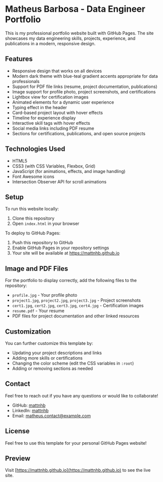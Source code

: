 # Matheus Barbosa - Data Engineer Portfolio

This is my professional portfolio website built with GitHub Pages. The site showcases my data engineering skills, projects, experience, and publications in a modern, responsive design.

## Features

- Responsive design that works on all devices
- Modern dark theme with blue-teal gradient accents appropriate for data professionals
- Support for PDF file links (resume, project documentation, publications)
- Image support for profile photo, project screenshots, and certifications
- Lightbox view for certification images
- Animated elements for a dynamic user experience
- Typing effect in the header
- Card-based project layout with hover effects
- Timeline for experience display
- Interactive skill tags with hover effects
- Social media links including PDF resume
- Sections for certifications, publications, and open source projects

## Technologies Used

- HTML5
- CSS3 (with CSS Variables, Flexbox, Grid)
- JavaScript (for animations, effects, and image handling)
- Font Awesome icons
- Intersection Observer API for scroll animations

## Setup

To run this website locally:

1. Clone this repository
2. Open `index.html` in your browser

To deploy to GitHub Pages:

1. Push this repository to GitHub
2. Enable GitHub Pages in your repository settings
3. Your site will be available at https://mattnhb.github.io

## Image and PDF Files

For the portfolio to display correctly, add the following files to the repository:

- `profile.jpg` - Your profile photo
- `project1.jpg`, `project2.jpg`, `project3.jpg` - Project screenshots
- `cert1.jpg`, `cert2.jpg`, `cert3.jpg`, `cert4.jpg` - Certification images
- `resume.pdf` - Your resume
- PDF files for project documentation and other linked resources

## Customization

You can further customize this template by:

- Updating your project descriptions and links
- Adding more skills or certifications
- Changing the color scheme (edit the CSS variables in `:root`)
- Adding or removing sections as needed

## Contact

Feel free to reach out if you have any questions or would like to collaborate!

- GitHub: [mattnhb](https://github.com/mattnhb)
- LinkedIn: [mattnhb](https://linkedin.com/in/mattnhb)
- Email: matheus.contact@example.com

## License

Feel free to use this template for your personal GitHub Pages website!

## Preview

Visit [https://mattnhb.github.io](https://mattnhb.github.io) to see the live site.
